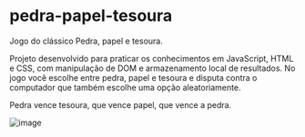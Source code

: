 # pedra-papel-tesoura

Jogo do clássico Pedra, papel e tesoura.

Projeto desenvolvido para praticar os conhecimentos em JavaScript, HTML e CSS, com manipulação de DOM e armazenamento local de resultados.
No jogo você escolhe entre pedra, papel e tesoura e disputa contra o computador que também escolhe uma opção aleatoriamente.

Pedra vence tesoura, que vence papel, que vence a pedra.



![image](https://user-images.githubusercontent.com/107958899/232347552-9666040d-d7a3-42ad-b53f-97e71a55fb5b.png)
